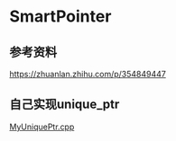 # SmartPointer

## 参考资料

https://zhuanlan.zhihu.com/p/354849447



## 自己实现unique_ptr

[MyUniquePtr.cpp](https://github.com/niu0217/SmartPointer/blob/main/code/MyUniquePtr.cpp)
